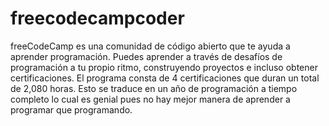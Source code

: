 # freecodecampcoder
freeCodeCamp es una comunidad de código abierto que te ayuda a aprender programación. Puedes aprender a través de desafíos de programación a tu propio ritmo, construyendo proyectos e incluso obtener certificaciones. El programa consta de 4 certificaciones que duran un total de 2,080 horas. Esto se traduce en un año de programación a tiempo completo lo cual es genial pues no hay mejor manera de aprender a programar que programando.
